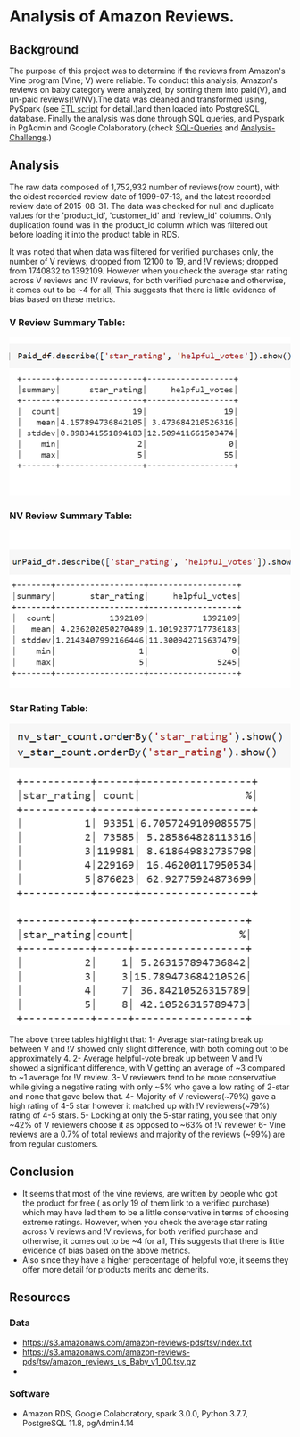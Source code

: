 # Analysis of Amazon Reviews.
## Background
The purpose of this project was to determine if the reviews from Amazon's Vine program (Vine; V) were reliable. To conduct this analysis, Amazon's reviews on baby category were analyzed, by sorting them into paid(V), and un-paid reviews(!V/NV).The data was cleaned and transformed using, PySpark (see [ETL script](https://github.com/Muzznah/Amazon-Reviews-ETL/blob/master/challenge.ipynb) for detail.)and then loaded into PostgreSQL database. Finally the analysis was done through SQL queries, and Pyspark in PgAdmin and Google Colaboratory.(check [SQL-Queries](https://github.com/Muzznah/Amazon-Reviews-ETL/blob/master/Data/SQL-Query.txt) and [Analysis-Challenge](https://github.com/Muzznah/Amazon-Reviews-ETL/blob/master/Analysis_Challenge.ipynb).)

## Analysis
The raw data composed of 1,752,932 number of reviews(row count), with the oldest recorded review date of 1999-07-13, and the latest recorded review date of 2015-08-31. The data was checked for null and duplicate values for the 'product_id', 'customer_id' and 'review_id' columns. Only duplication found was in the product_id column which was filtered out before loading it into the product table in RDS. 

It was noted that when data was filtered for verified purchases only, the number of V reviews; dropped from 12100 to 19, and !V reviews; dropped from 1740832 to 1392109. However when you check the average star rating across V reviews and !V reviews, for both verified purchase and otherwise, it comes out to be ~4 for all, This suggests that there is little evidence of bias based on these metrics.

### V Review Summary Table:
![](https://github.com/Muzznah/Amazon-Reviews-ETL/blob/master/Images/V-Describe.png)
### NV Review Summary Table:
![](https://github.com/Muzznah/Amazon-Reviews-ETL/blob/master/Images/!V-Describe.png)
### Star Rating Table:
![](https://github.com/Muzznah/Amazon-Reviews-ETL/blob/master/Images/V-!V-starcount.png)

The above three tables highlight that:
   1- Average star-rating break up between V and !V showed only slight difference, with both coming out to be approximately 4.
   2- Average helpful-vote break up between V and !V showed a significant difference, with V getting an average of ~3 compared to ~1 average for !V review.
   3- V reviewers tend to be more conservative while giving a negative rating with only ~5% who gave a low rating of 2-star and none that gave below that.
   4- Majority of V reviewers(~79%) gave a high rating of 4-5 star however it matched up with !V reviewers(~79%) rating of 4-5 stars.
   5- Looking at only the 5-star rating, you see that only ~42% of V reviewers choose it as opposed to ~63% of !V reviewer
   6- Vine reviews are a 0.7% of total reviews and majority of the reviews (~99%) are from regular customers.
## Conclusion
- It seems that most of the vine reviews, are written by people who got the product for free ( as only 19 of them link to a verified purchase) which may have led them to be a little conservative in terms of choosing extreme ratings. However, when you check the average star rating across V reviews and !V reviews, for both verified purchase and otherwise, it comes out to be ~4 for all, This suggests that there is little evidence of bias based on the above metrics.
- Also since they have a higher perecentage of helpful vote, it seems they offer more detail for products merits and demerits.

## Resources
### Data
- https://s3.amazonaws.com/amazon-reviews-pds/tsv/index.txt
- https://s3.amazonaws.com/amazon-reviews-pds/tsv/amazon_reviews_us_Baby_v1_00.tsv.gz
- 
### Software
- Amazon RDS, Google Colaboratory, spark 3.0.0, Python 3.7.7, PostgreSQL 11.8, pgAdmin4.14
